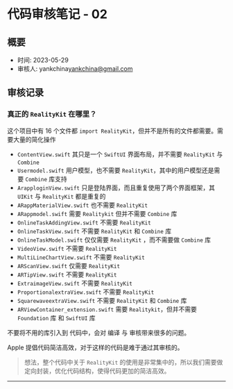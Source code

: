 # 代码审核笔记 - 02

## 概要

- 时间: 2023-05-29
- 审核人: yankchina<yankchina@gmail.com>


## 审核记录

### 真正的 `RealityKit` 在哪里？

这个项目中有 16 个文件都 `import RealityKit`，但并不是所有的文件都需要。需要大量的简化操作

- `ContentView.swift` 其只是一个 `SwiftUI` 界面布局，并不需要 `RealityKit` 与 `Combine` 
- `Usermodel.swift` 用户模型，也不需要 `RealityKit`，其中的用户模型还是需要 `Combine` 库支持
- `ArapploginView.swift` 只是登陆界面，而且重复使用了两个界面框架，其 `UIKit` 与 `RealityKit` 都是重复的
- `ARappMaterialView.swift` 也不需要 `RealityKit`
- `ARappmodel.swift` 需要 `Realitykit` 但并不需要 `Combine` 库
- `OnlineTaskAddingView.swift` 不需要 `RealityKit`
- `OnlineTaskView.swift` 不需要 `RealityKit` 和 `Combine` 库
- `OnlineTaskModel.swift` 仅仅需要 `RealityKit` ，而不需要做 `Combine` 库
- `VideoView.swift` 不需要 `RealityKit` 
- `MultiLineChartView.swift` 不需要 `RealityKit`
- `ARScanView.swift` 仅需要 `RealityKit` 
- `ARTipView.swift` 不需要 `RealityKit` 
- `ExtraimageView.swift` 不需要 `RealityKit`
- `ProportionalextraView.swift` 不需要 `RealityKit`
- `SquarewaveextraView.swift` 不需要 `RealityKit` 和 `Combine` 库
- `ARViewContainer_extension.swift` 需要 `Realitykit`，但并不需要 `Foundation` 库 和 `SwiftUI` 库

不要将不用的库引入到 代码中，会对 编译 与 审核带来很多的问题。

Apple 提倡代码简洁高效，对于这样的代码是难于通过其审核的。


> 想法，整个代码中关于 `RealityKit` 的使用是非常集中的，所以我们需要做定向封装，优化代码结构，使得代码更加的简洁高效。

---

